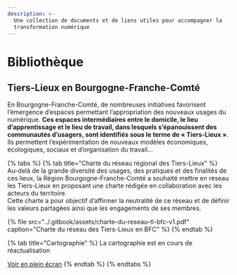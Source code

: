 ```yaml
---
description: >-
  Une collection de documents et de liens utiles pour accompagner la
  transformation numérique
---
```


# Bibliothèque

## Tiers-Lieux en Bourgogne-Franche-Comté

En Bourgogne-Franche-Comté, de nombreuses initiatives favorisent l’émergence d’espaces permettant l’appropriation des nouveaux usages du numérique. **Ces espaces intermédiaires entre le domicile, le lieu d’apprentissage et le lieu de travail, dans lesquels s’épanouissent des communautés d’usagers, sont identifiés sous le terme de « Tiers-Lieux »**. Ils permettent l’expérimentation de nouveaux modèles économiques, écologiques, sociaux et d’organisation du travail...

{% tabs %}
{% tab title="Charte du réseau régional des Tiers-Lieux" %}
Au-delà de la grande diversité des usages, des pratiques et des finalités de ces lieux, la Région Bourgogne-Franche-Comté a souhaité mettre en réseau les Tiers-Lieux en proposant une charte rédigée en collaboration avec les acteurs du territoire.  
Cette charte a pour objectif d’affirmer la neutralité de ce réseau et de définir les valeurs partagées ainsi que les engagements de ses membres.

{% file src="../.gitbook/assets/charte-du-reseau-tl-bfc-v1.pdf" caption="Charte du réseau des Tiers-Lieux en BFC" %}
{% endtab %}

{% tab title="Cartographie" %}
La cartographie est en cours de réactualisation

[Voir en plein écran](//umap.openstreetmap.fr/fr/map/les-lieux-de-la-transition-numerique-en-bourgogne-_179564)
{% endtab %}
{% endtabs %}



